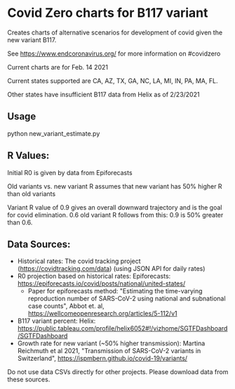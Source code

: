 # Covid Zero charts for B117 variant

Creates charts of alternative scenarios for development of covid given the new variant B117.

See https://www.endcoronavirus.org/ for more information on #covidzero


Current charts are for Feb. 14 2021 

Current states supported are CA, AZ, TX, GA, NC, LA, MI, IN, PA, MA, FL.

Other states have insufficient B117 data from Helix as of 2/23/2021

## Usage
python new_variant_estimate.py

## R Values:
  Initial R0 is given by data from Epiforecasts

  Old variants vs. new variant R assumes that new variant has 50% higher R than old variants
  
  Variant R value of 0.9 gives an overall downward trajectory and is the goal for covid elimination. 0.6 old variant R follows from this: 0.9 is 50% greater than 0.6.

## Data Sources:
- Historical rates: The covid tracking project (https://covidtracking.com/data) (using JSON API for daily rates)
- R0 projection based on historical rates: Epiforecasts: https://epiforecasts.io/covid/posts/national/united-states/ 
  - Paper for epiforecasts method: "Estimating the time-varying reproduction number of SARS-CoV-2 using national and subnational case counts", Abbot et. al, https://wellcomeopenresearch.org/articles/5-112/v1  
- B117 variant percent: Helix: https://public.tableau.com/profile/helix6052#!/vizhome/SGTFDashboard/SGTFDashboard 
- Growth rate for new variant (~50% higher transmission): Martina Reichmuth et al 2021, "Transmission of SARS-CoV-2 variants in Switzerland", https://ispmbern.github.io/covid-19/variants/ 

Do not use data CSVs directly for other projects. Please download data from these sources.
